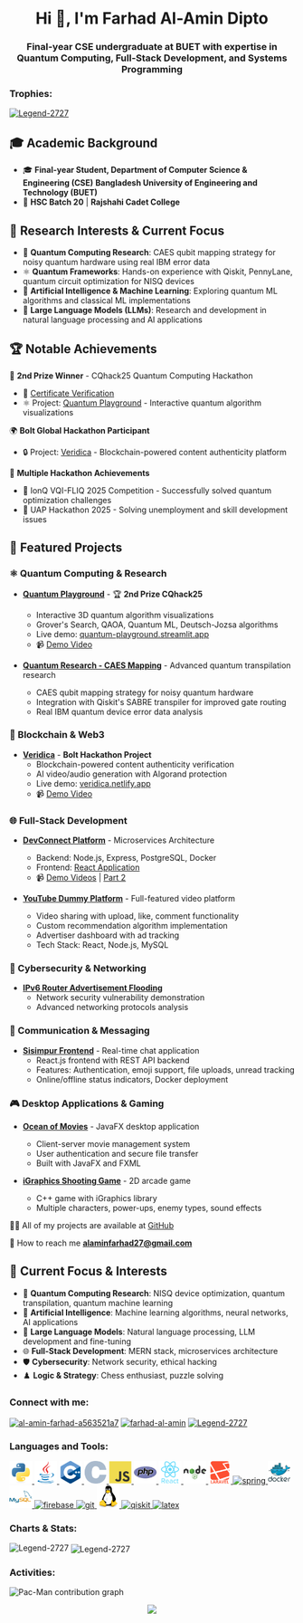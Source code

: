 <h1 align="center">Hi 👋, I'm Farhad Al-Amin Dipto </h1>
<h3 align="center">Final-year CSE undergraduate at BUET with expertise in Quantum Computing, Full-Stack Development, and Systems Programming</h3>


<h3 align="left">Trophies:</h3>
<p align="left"> <a href="https://github.com/ryo-ma/github-profile-trophy"><img src="https://github-profile-trophy.vercel.app/?username=Legend-2727&theme=algolia" alt="Legend-2727" /></a> </p>

## 🎓 Academic Background
- 🎓 **Final-year Student, Department of Computer Science & Engineering (CSE)**
  **Bangladesh University of Engineering and Technology (BUET)**
- 🏫 **HSC Batch 20** | **Rajshahi Cadet College**

## 🔬 Research Interests & Current Focus
- 🧬 **Quantum Computing Research**: CAES qubit mapping strategy for noisy quantum hardware using real IBM error data
- ⚛️ **Quantum Frameworks**: Hands-on experience with Qiskit, PennyLane, quantum circuit optimization for NISQ devices
- 🤖 **Artificial Intelligence & Machine Learning**: Exploring quantum ML algorithms and classical ML implementations
- 🧠 **Large Language Models (LLMs)**: Research and development in natural language processing and AI applications

## 🏆 Notable Achievements

🥈 **2nd Prize Winner** - CQhack25 Quantum Computing Hackathon 
- 🏅 [Certificate Verification](https://www.virtualbadge.io/certificate-validator?credential=59f3e7ce-6d19-44e2-8401-4a5e74d0f41b)
- ⚛️ Project: [Quantum Playground](https://github.com/Legend-2727/Quantum-Playground) - Interactive quantum algorithm visualizations

🌍 **Bolt Global Hackathon Participant**
- 🔒 Project: [Veridica](https://github.com/Legend-2727/Veridica) - Blockchain-powered content authenticity platform

🚀 **Multiple Hackathon Achievements**
- 🔬 IonQ VQI-FLIQ 2025 Competition - Successfully solved quantum optimization challenges
- 🎯 UAP Hackathon 2025 - Solving unemployment and skill development issues

## 🚀 Featured Projects

### ⚛️ Quantum Computing & Research
- **[Quantum Playground](https://github.com/Legend-2727/Quantum-Playground)** - 🏆 **2nd Prize CQhack25**
  - Interactive 3D quantum algorithm visualizations
  - Grover's Search, QAOA, Quantum ML, Deutsch-Jozsa algorithms
  - Live demo: [quantum-playground.streamlit.app](https://quantum-playground.streamlit.app/)
  - 📹 [Demo Video](https://youtu.be/Y2Yp1Pa4Sx0)

- **[Quantum Research - CAES Mapping](https://github.com/Legend-2727/qiskit)** - Advanced quantum transpilation research
  - CAES qubit mapping strategy for noisy quantum hardware
  - Integration with Qiskit's SABRE transpiler for improved gate routing
  - Real IBM quantum device error data analysis

### 🔗 Blockchain & Web3
- **[Veridica](https://github.com/Legend-2727/Veridica)** - **Bolt Hackathon Project**
  - Blockchain-powered content authenticity verification
  - AI video/audio generation with Algorand protection
  - Live demo: [veridica.netlify.app](https://veridica.netlify.app/)
  - 📹 [Demo Video](https://youtu.be/CkMoEun7Z38)

### 🌐 Full-Stack Development
- **[DevConnect Platform](https://github.com/Legend-2727/DevConnect-Backend)** - Microservices Architecture
  - Backend: Node.js, Express, PostgreSQL, Docker
  - Frontend: [React Application](https://github.com/Legend-2727/Devconnect-Frontend)
  - 📹 [Demo Videos](https://youtu.be/9UrId7DYDHU) | [Part 2](https://youtu.be/j-04UTjIRdA)

- **[YouTube Dummy Platform](https://github.com/Legend-2727/2-2-Project--Youtube--dummy---)** - Full-featured video platform
  - Video sharing with upload, like, comment functionality
  - Custom recommendation algorithm implementation
  - Advertiser dashboard with ad tracking
  - Tech Stack: React, Node.js, MySQL

### 🔐 Cybersecurity & Networking
- **[IPv6 Router Advertisement Flooding](https://github.com/Legend-2727/-IPv6-Router-Advertisement-RA-Flooding)**
  - Network security vulnerability demonstration
  - Advanced networking protocols analysis

### 💬 Communication & Messaging
- **[Sisimpur Frontend](https://github.com/Legend-2727/Sisimpur-Frontend)** - Real-time chat application
  - React.js frontend with REST API backend
  - Features: Authentication, emoji support, file uploads, unread tracking
  - Online/offline status indicators, Docker deployment

### 🎮 Desktop Applications & Gaming
- **[Ocean of Movies](https://github.com/Legend-2727/JavaFinalProject)** - JavaFX desktop application
  - Client-server movie management system
  - User authentication and secure file transfer
  - Built with JavaFX and FXML

- **[iGraphics Shooting Game](https://github.com/Legend-2727/Shooting-Game)** - 2D arcade game
  - C++ game with iGraphics library
  - Multiple characters, power-ups, enemy types, sound effects

👨‍💻 All of my projects are available at [GitHub](https://github.com/Legend-2727?tab=repositories)

📧 How to reach me **alaminfarhad27@gmail.com**

## 🎯 Current Focus & Interests
- 🔬 **Quantum Computing Research**: NISQ device optimization, quantum transpilation, quantum machine learning
- 🤖 **Artificial Intelligence**: Machine learning algorithms, neural networks, AI applications
- 🧠 **Large Language Models**: Natural language processing, LLM development and fine-tuning
- 🌐 **Full-Stack Development**: MERN stack, microservices architecture
- 🛡️ **Cybersecurity**: Network security, ethical hacking
- ♟️ **Logic & Strategy**: Chess enthusiast, puzzle solving

<h3 align="left">Connect with me:</h3>
<p align="left">
<a href="https://linkedin.com/in/al-amin-farhad-a563521a7" target="blank"><img align="center" src="https://raw.githubusercontent.com/rahuldkjain/github-profile-readme-generator/master/src/images/icons/Social/linked-in-alt.svg" alt="al-amin-farhad-a563521a7" height="30" width="40" /></a>
<a href="https://facebook.com/profile.php?id=100007587257707" target="blank"><img align="center" src="https://raw.githubusercontent.com/rahuldkjain/github-profile-readme-generator/master/src/images/icons/Social/facebook.svg" alt="farhad-al-amin" height="30" width="40" /></a>
<a href="https://youtube.com/@Legend-2727" target="blank"><img align="center" src="https://raw.githubusercontent.com/rahuldkjain/github-profile-readme-generator/master/src/images/icons/Social/youtube.svg" alt="Legend-2727" height="30" width="40" /></a>
</p>

<h3 align="left">Languages and Tools:</h3>
<p align="left"> 
<a href="https://www.python.org" target="_blank" rel="noreferrer"> <img src="https://raw.githubusercontent.com/devicons/devicon/master/icons/python/python-original.svg" alt="python" width="40" height="40"/> </a> 
<a href="https://www.java.com" target="_blank" rel="noreferrer"> <img src="https://raw.githubusercontent.com/devicons/devicon/master/icons/java/java-original.svg" alt="java" width="40" height="40"/> </a> 
<a href="https://www.w3schools.com/cpp/" target="_blank" rel="noreferrer"> <img src="https://raw.githubusercontent.com/devicons/devicon/master/icons/cplusplus/cplusplus-original.svg" alt="cplusplus" width="40" height="40"/> </a> 
<a href="https://www.cprogramming.com/" target="_blank" rel="noreferrer"> <img src="https://raw.githubusercontent.com/devicons/devicon/master/icons/c/c-original.svg" alt="c" width="40" height="40"/> </a> 
<a href="https://developer.mozilla.org/en-US/docs/Web/JavaScript" target="_blank" rel="noreferrer"> <img src="https://raw.githubusercontent.com/devicons/devicon/master/icons/javascript/javascript-original.svg" alt="javascript" width="40" height="40"/> </a> 
<a href="https://www.php.net" target="_blank" rel="noreferrer"> <img src="https://raw.githubusercontent.com/devicons/devicon/master/icons/php/php-original.svg" alt="php" width="40" height="40"/> </a> 
<a href="https://reactjs.org/" target="_blank" rel="noreferrer"> <img src="https://raw.githubusercontent.com/devicons/devicon/master/icons/react/react-original-wordmark.svg" alt="react" width="40" height="40"/> </a> 
<a href="https://nodejs.org" target="_blank" rel="noreferrer"> <img src="https://raw.githubusercontent.com/devicons/devicon/master/icons/nodejs/nodejs-original-wordmark.svg" alt="nodejs" width="40" height="40"/> </a> 
<a href="https://laravel.com/" target="_blank" rel="noreferrer"> <img src="https://raw.githubusercontent.com/devicons/devicon/master/icons/laravel/laravel-plain-wordmark.svg" alt="laravel" width="40" height="40"/> </a> 
<a href="https://spring.io/" target="_blank" rel="noreferrer"> <img src="https://www.vectorlogo.zone/logos/springio/springio-icon.svg" alt="spring" width="40" height="40"/> </a> 
<a href="https://www.docker.com/" target="_blank" rel="noreferrer"> <img src="https://raw.githubusercontent.com/devicons/devicon/master/icons/docker/docker-original-wordmark.svg" alt="docker" width="40" height="40"/> </a> 
<a href="https://www.mysql.com/" target="_blank" rel="noreferrer"> <img src="https://raw.githubusercontent.com/devicons/devicon/master/icons/mysql/mysql-original-wordmark.svg" alt="mysql" width="40" height="40"/> </a> 
<a href="https://firebase.google.com/" target="_blank" rel="noreferrer"> <img src="https://www.vectorlogo.zone/logos/firebase/firebase-icon.svg" alt="firebase" width="40" height="40"/> </a> 
<a href="https://git-scm.com/" target="_blank" rel="noreferrer"> <img src="https://www.vectorlogo.zone/logos/git-scm/git-scm-icon.svg" alt="git" width="40" height="40"/> </a> 
<a href="https://www.linux.org/" target="_blank" rel="noreferrer"> <img src="https://raw.githubusercontent.com/devicons/devicon/master/icons/linux/linux-original.svg" alt="linux" width="40" height="40"/> </a> 
<a href="https://qiskit.org/" target="_blank" rel="noreferrer"> <img src="https://upload.wikimedia.org/wikipedia/commons/5/51/Qiskit-Logo.svg" alt="qiskit" width="40" height="40"/> </a> 
<a href="https://www.latex-project.org/" target="_blank" rel="noreferrer"> <img src="https://upload.wikimedia.org/wikipedia/commons/9/92/LaTeX_logo.svg" alt="latex" width="40" height="40"/> </a> 
</p>

<h3 align="left">Charts & Stats:</h3>

<p><img align="left" src="https://github-readme-stats.vercel.app/api/top-langs?username=Legend-2727&show_icons=true&locale=en&layout=compact&theme=great-gatsby" alt="Legend-2727" /></p>

<p>&nbsp;<img align="center" src="https://github-readme-stats.vercel.app/api?username=Legend-2727&show_icons=true&locale=en&theme=great-gatsby" alt="Legend-2727" /></p>

<h3 align="left">Activities:</h3>

<picture>
  <source media="(prefers-color-scheme: dark)" srcset="https://raw.githubusercontent.com/Legend-2727/Legend-2727/output/pacman-contribution-graph-dark.svg">
  <source media="(prefers-color-scheme: light)" srcset="https://raw.githubusercontent.com/Legend-2727/Legend-2727/output/pacman-contribution-graph.svg">
  <img alt="Pac-Man contribution graph" src="https://raw.githubusercontent.com/Legend-2727/Legend-2727/output/pacman-contribution-graph.svg">
</picture>

<p align='center'>
  <img src="https://github-readme-activity-graph.vercel.app/graph?username=Legend-2727&theme=high-contrast" >
</p>
